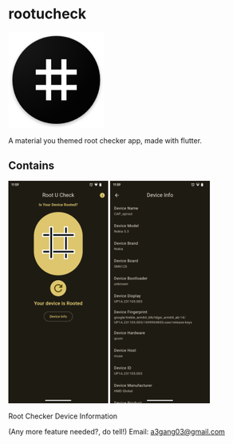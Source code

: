 # rootucheck

![alt text](/android/app/src/main/res/mipmap-xxxhdpi/ic_launcher.png)

A material you themed root checker app, made with flutter.

## Contains

<img src="screenshots/1.png" alt="1" width="200"/>
<img src="screenshots/2.png" alt="2" width="200"/>

Root Checker
Device Information

(Any more feature needed?, do tell!)
Email: a3gang03@gmail.com
